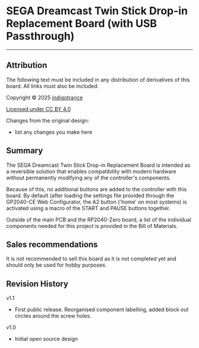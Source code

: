 # SEGA Dreamcast Twin Stick Drop-in Replacement Board (with USB Passthrough)

---

## Attribution

The following text must be included in any distribution of derivatives of this board. All links must also be included.

Copyright © 2025 [indigotrance](https://github.com/FeiYenKn)

[Licensed under CC BY 4.0](https://creativecommons.org/licenses/by/4.0/)

Changes from the original design:
  - list any changes you make here


## Summary

The SEGA Dreamcast Twin Stick Drop-in Replacement Board is intended as a reversible solution that enables compatibility with modern hardware without permanently modifying any of the controller's components.

Because of this, no additional buttons are added to the controller with this board. By default (after loading the settings file provided through the GP2040-CE Web Configurator, the A2 button ('home' on most systems) is activated using a macro of the START and PAUSE buttons together.

Outside of the main PCB and the RP2040-Zero board, a list of the individual components needed for this project is provided in the Bill of Materials.

## Sales recommendations

It is not recommended to sell this board as it is not completed yet and should only be used for hobby purposes.

## Revision History

v1.1
- First public release. Reorganised component labelling, added block out circles around the screw holes.

v1.0
- Initial open source design
